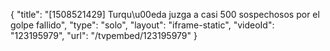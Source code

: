{
    "title": "[1508521429] Turqu\u00eda juzga a casi 500 sospechosos por el golpe fallido",
    "type": "solo",
    "layout": "iframe-static",
    "videoId": "123195979",
    "url": "\/tvpembed\/123195979"
}